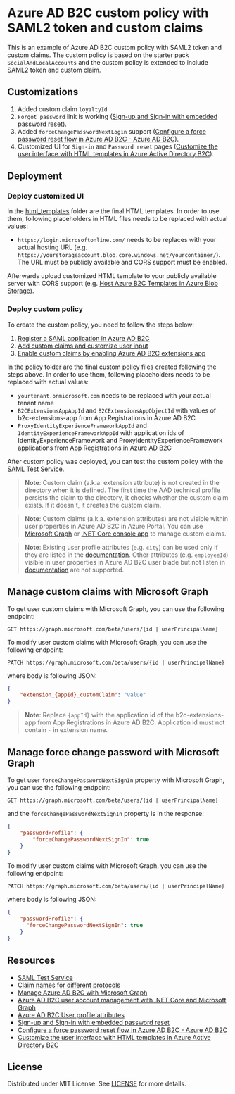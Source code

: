 # Azure AD B2C custom policy with SAML2 token and custom claims

This is an example of Azure AD B2C custom policy with SAML2 token and custom claims. The custom policy is based on the starter pack `SocialAndLocalAccounts` and the custom policy is extended to include SAML2 token and custom claim.

## Customizations

1. Added custom claim `loyaltyId`
2. `Forgot password` link is working ([Sign-up and Sign-in with embedded password reset](https://github.com/azure-ad-b2c/samples/tree/master/policies/embedded-password-reset)).
3. Added `forceChangePasswordNextLogin` support ([Configure a force password reset flow in Azure AD B2C - Azure AD B2C](https://learn.microsoft.com/en-us/azure/active-directory-b2c/force-password-reset?pivots=b2c-custom-policy)).
4. Customized UI for `Sign-in` and `Password reset` pages ([Customize the user interface with HTML templates in Azure Active Directory B2C](https://learn.microsoft.com/en-us/azure/active-directory-b2c/customize-ui-with-html?pivots=b2c-custom-policy)).

## Deployment

### Deploy customized UI

In the [html_templates](html_templates) folder are the final HTML templates. In order to use them, following placeholders in HTML files needs to be replaced with actual values:

- `https://login.microsoftonline.com/` needs to be replaces with your actual hosting URL (e.g. `https://yourstorageaccount.blob.core.windows.net/yourcontainer/`). The URL must be publicly available and CORS support must be enabled.

Afterwards upload customized HTML template to your publicly available server with CORS support (e.g. [Host Azure B2C Templates in Azure Blob Storage](https://learn.microsoft.com/en-us/azure/active-directory-b2c/customize-ui-with-html?pivots=b2c-custom-policy#2-create-an-azure-blob-storage-account)).


### Deploy custom policy

To create the custom policy, you need to follow the steps below:

1. [Register a SAML application in Azure AD B2C](https://learn.microsoft.com/en-us/azure/active-directory-b2c/saml-service-provider?tabs=macos&pivots=b2c-custom-policy)
2. [Add custom claims and customize user input](https://learn.microsoft.com/en-us/azure/active-directory-b2c/configure-user-input?pivots=b2c-custom-policy#include-a-claim-in-the-token)
3. [Enable custom claims by enabling Azure AD B2C extensions app](https://learn.microsoft.com/en-us/azure/active-directory-b2c/user-flow-custom-attributes?pivots=b2c-custom-policy#azure-ad-b2c-extensions-app)

In the [policy](policy) folder are the final custom policy files created following the steps above. In order to use them, following placeholders needs to be replaced with actual values:

- `yourtenant.onmicrosoft.com` needs to be replaced with your actual tenant name
- `B2CExtensionsAppAppId` and `B2CExtensionsAppObjectId` with values of b2c-extensions-app from App Registrations in Azure AD B2C
- `ProxyIdentityExperienceFrameworkAppId` and `IdentityExperienceFrameworkAppId` with application ids of IdentityExperienceFramework and ProxyIdentityExperienceFramework applications from App Registrations in Azure AD B2C

After custom policy was deployed, you can test the custom policy with the [SAML Test Service](https://samltestapp2.azurewebsites.net/).

> **Note**: Custom claim (a.k.a. extension attribute) is not created in the directory when it is defined. The first time the AAD technical profile persists the claim to the directory, it checks whether the custom claim exists. If it doesn't, it creates the custom claim.

> **Note**: Custom claims (a.k.a. extension attributes) are not visible within user properties in Azure AD B2C in Azure Portal. You can use [Microsoft Graph](https://learn.microsoft.com/en-us/graph/api/user-get?view=graph-rest-1.0&tabs=http) or [.NET Core console app](https://github.com/Azure-Samples/ms-identity-dotnetcore-b2c-account-management) to manage custom claims.

> **Note**: Existing user profile attributes (e.g. `city`) can be used only if they are listed in the [documentation](https://learn.microsoft.com/en-us/azure/active-directory-b2c/user-profile-attributes#microsoft-entra-user-resource-type). Other attributes (e.g. `employeeId`) visible in user properties in Azure AD B2C user blade but not listen in [documentation](https://learn.microsoft.com/en-us/azure/active-directory-b2c/user-profile-attributes#microsoft-entra-user-resource-type) are not supported.

## Manage custom claims with Microsoft Graph

To get user custom claims with Microsoft Graph, you can use the following endpoint:

```http
GET https://graph.microsoft.com/beta/users/{id | userPrincipalName}
```

To modify user custom claims with Microsoft Graph, you can use the following endpoint:

```http
PATCH https://graph.microsoft.com/beta/users/{id | userPrincipalName}
```

where body is following JSON:

```json
{
	"extension_{appId}_customClaim": "value"
}
```
> **Note**: Replace `{appId}` with the application id of the b2c-extensions-app from App Registrations in Azure AD B2C. Application id must not contain `-` in extension name.

## Manage force change password with Microsoft Graph

To get user `forceChangePasswordNextSignIn` property with Microsoft Graph, you can use the following endpoint:

```http
GET https://graph.microsoft.com/beta/users/{id | userPrincipalName}
```

and the `forceChangePasswordNextSignIn` property is in the response:

```json
{
	"passwordProfile": {
		"forceChangePasswordNextSignIn": true
	}
}
```

To modify user custom claims with Microsoft Graph, you can use the following endpoint:

```http
PATCH https://graph.microsoft.com/beta/users/{id | userPrincipalName}
```

where body is following JSON:

```json
{
    "passwordProfile": {
      "forceChangePasswordNextSignIn": true
    }
}
```

## Resources

- [SAML Test Service](https://samltestapp2.azurewebsites.net/)
- [Claim names for different protocols](https://learn.microsoft.com/en-us/entra/identity-platform/optional-claims#directory-extension-formatting)
- [Manage Azure AD B2C with Microsoft Graph](https://learn.microsoft.com/en-gb/azure/active-directory-b2c/microsoft-graph-operations)
- [Azure AD B2C user account management with .NET Core and Microsoft Graph](https://github.com/Azure-Samples/ms-identity-dotnetcore-b2c-account-management)
- [Azure AD B2C User profile attributes](https://learn.microsoft.com/en-us/azure/active-directory-b2c/user-profile-attributes#microsoft-entra-user-resource-type)
- [Sign-up and Sign-in with embedded password reset](https://github.com/azure-ad-b2c/samples/tree/master/policies/embedded-password-reset)
- [Configure a force password reset flow in Azure AD B2C - Azure AD B2C](https://learn.microsoft.com/en-us/azure/active-directory-b2c/force-password-reset?pivots=b2c-custom-policy)
- [Customize the user interface with HTML templates in Azure Active Directory B2C](https://learn.microsoft.com/en-us/azure/active-directory-b2c/customize-ui-with-html?pivots=b2c-custom-policy)

## License

Distributed under MIT License. See [LICENSE](LICENSE) for more details.